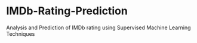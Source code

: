# IMDb-Rating-Prediction
Analysis and Prediction of IMDb rating using Supervised Machine Learning Techniques
